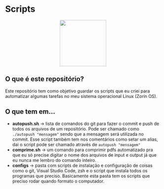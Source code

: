 # Scripts
<center><img src="https://cdn.icon-icons.com/icons2/512/PNG/512/prog-bash02_icon-icons.com_50815.png" width = "150px"/></center>

## O que é este repositório?
Este repositório tem como objetivo guardar os scripts que eu criei para automatizar algumas tarefas no meu sistema operacional Linux (Zorin OS).

## O que tem em...
* **autopush.sh** -> lista de comandos do git para fazer o commit e push de todos os arquivos de um repositório. Pode ser chamado como `./autopush "mensagem"` sendo que a mensagem será utilizada no commit. Esse script também tem nos comentários como setar um alias, dai o script pode ser chamado através de `autopush "mensagem"`
* **comprime.sh** -> um comando para comprimir pdfs automatizado pra que eu só precise digitar o nome dos arquivos de input e output já que eu nunca me lembro do comando inteiro.
* **configs** -> pasta com scripts de instalação e configuração de coisas como o git, Visual Studio Code, zsh e o script que instala todos os programas que preciso. Basicamente esta pasta tem os scripts que preciso rodar quando formato o computador. 
